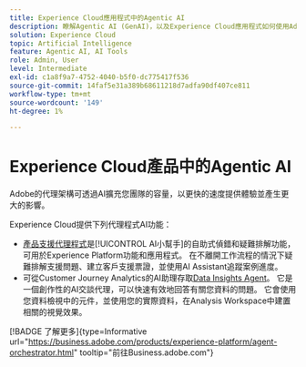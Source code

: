 ```yaml
---
title: Experience Cloud應用程式中的Agentic AI
description: 瞭解Agentic AI (GenAI)，以及Experience Cloud應用程式如何使用Adobe的代理架構。
solution: Experience Cloud
topic: Artificial Intelligence
feature: Agentic AI, AI Tools
role: Admin, User
level: Intermediate
exl-id: c1a8f9a7-4752-4040-b5f0-dc775417f536
source-git-commit: 14faf5e31a389b68611218d7adfa90df407ce811
workflow-type: tm+mt
source-wordcount: '149'
ht-degree: 1%

---
```


# Experience Cloud產品中的Agentic AI

Adobe的代理架構可透過AI擴充您團隊的容量，以更快的速度提供體驗並產生更大的影響。

Experience Cloud提供下列代理程式AI功能：

* [產品支援代理程式](https://experienceleague.adobe.com/en/docs/experience-platform/ai-assistant/new-features/customer-support)是[!UICONTROL AI小幫手]的自助式偵錯和疑難排解功能，可用於Experience Platform功能和應用程式。 在不離開工作流程的情況下疑難排解支援問題、建立客戶支援票證，並使用AI Assistant追蹤案例進度。
* 可從Customer Journey Analytics的AI助理存取[Data Insights Agent](https://experienceleague.adobe.com/en/docs/analytics-platform/using/cja-overview/cja-b2c-overview/data-analysis-ai)。 它是一個創作性的AI交談代理，可以快速有效地回答有關您資料的問題。 它會使用您資料檢視中的元件，並使用您的實際資料，在Analysis Workspace中建置相關的視覺效果。

[!BADGE 了解更多]{type=Informative url="https://business.adobe.com/products/experience-platform/agent-orchestrator.html" tooltip="前往Business.adobe.com"}
